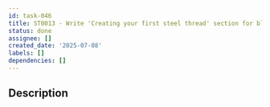 ```yaml
---
id: task-046
title: ST0013 - Write 'Creating your first steel thread' section for blog 0005
status: done
assignee: []
created_date: '2025-07-08'
labels: []
dependencies: []
---
```


## Description
